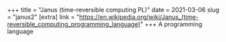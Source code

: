 +++
title = "Janus (time-reversible computing PL)"
date = 2021-03-06
slug = "janus2"
[extra]
link = "https://en.wikipedia.org/wiki/Janus_(time-reversible_computing_programming_language)"
+++
A programming language


